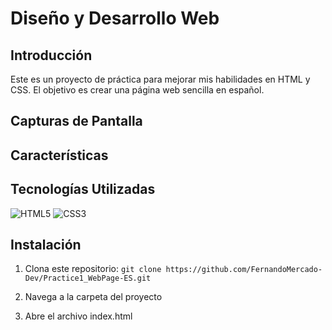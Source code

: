 # Diseño y Desarrollo Web

## Introducción
Este es un proyecto de práctica para mejorar mis habilidades en HTML y CSS. El objetivo es crear una página web sencilla en español.

## Capturas de Pantalla

## Características

## Tecnologías Utilizadas
![HTML5](https://img.shields.io/badge/HTML5-E34F26?style=for-the-badge&logo=html5&logoColor=white) ![CSS3](https://img.shields.io/badge/CSS3-1572B6?style=for-the-badge&logo=css3&logoColor=white)

## Instalación

1. Clona este repositorio:
``git clone https://github.com/FernandoMercado-Dev/Practice1_WebPage-ES.git``

2. Navega a la carpeta del proyecto
3. Abre el archivo index.html